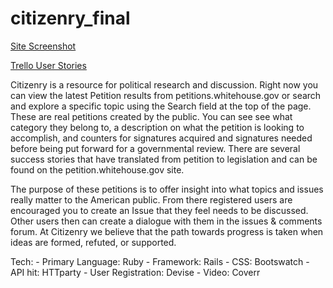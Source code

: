 # citizenry_final

[Site Screenshot](http://i.imgur.com/tCGigWV.png)

[Trello User Stories](http://i.imgur.com/KVAnE92.png)

Citizenry is a resource for political research and discussion. Right now you can view the latest Petition results from petitions.whitehouse.gov or search and explore a specific topic using the Search field at the top of the page. These are real petitions created by the public. You can see see what category they belong to, a description on what the petition is looking to accomplish, and counters for signatures acquired and signatures needed before being put forward for a governmental review. There are several success stories that have translated from petition to legislation and can be found on the petition.whitehouse.gov site.

The purpose of these petitions is to offer insight into what topics and issues really matter to the American public. From there registered users are encouraged you to create an Issue that they feel needs to be discussed. Other users then can create a dialogue with them in the issues & comments forum. At Citizenry we believe that the path towards progress is taken when ideas are formed, refuted, or supported.


Tech: 
    - Primary Language: Ruby
    - Framework: Rails
    - CSS: Bootswatch
    - API hit: HTTparty
    - User Registration: Devise
    - Video: Coverr
    

